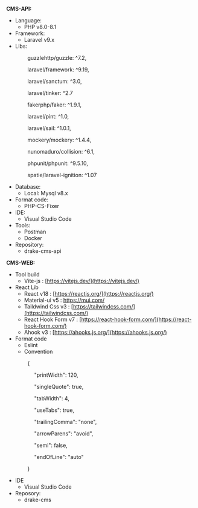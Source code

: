 **CMS-API:**

- Language:
  - PHP v8.0-8.1
- Framework:
  - Laravel v9.x
- Libs:

&ensp;&ensp;&ensp;&ensp;&ensp;&ensp;&ensp;&ensp;guzzlehttp/guzzle: ^7.2,

&ensp;&ensp;&ensp;&ensp;&ensp;&ensp;&ensp;&ensp;laravel/framework: ^9.19,

&ensp;&ensp;&ensp;&ensp;&ensp;&ensp;&ensp;&ensp;laravel/sanctum: ^3.0,

&ensp;&ensp;&ensp;&ensp;&ensp;&ensp;&ensp;&ensp;laravel/tinker: ^2.7

&ensp;&ensp;&ensp;&ensp;&ensp;&ensp;&ensp;&ensp;fakerphp/faker: ^1.9.1,

&ensp;&ensp;&ensp;&ensp;&ensp;&ensp;&ensp;&ensp;laravel/pint: ^1.0,

&ensp;&ensp;&ensp;&ensp;&ensp;&ensp;&ensp;&ensp;laravel/sail: ^1.0.1,

&ensp;&ensp;&ensp;&ensp;&ensp;&ensp;&ensp;&ensp;mockery/mockery: ^1.4.4,

&ensp;&ensp;&ensp;&ensp;&ensp;&ensp;&ensp;&ensp;nunomaduro/collision: ^6.1,

&ensp;&ensp;&ensp;&ensp;&ensp;&ensp;&ensp;&ensp;phpunit/phpunit: ^9.5.10,

&ensp;&ensp;&ensp;&ensp;&ensp;&ensp;&ensp;&ensp;spatie/laravel-ignition: ^1.07

- Database:
  - Local: Mysql v8.x
- Format code:
  - PHP-CS-Fixer
- IDE:
  - Visual Studio Code
- Tools:
  - Postman
  - Docker
- Repository:
  - drake-cms-api

**CMS-WEB:**

- Tool build
  - Vite-js : [https://vitejs.dev/](https://vitejs.dev/)
- React Lib
  - React v18 : [https://reactjs.org/](https://reactjs.org/)
  - Material-ui v5 : https://mui.com/
  - Taildwind Css v3 : [https://tailwindcss.com/](https://tailwindcss.com/)
  - React Hook Form v7 : [https://react-hook-form.com/](https://react-hook-form.com/)
  - Ahook v3 : [https://ahooks.js.org/](https://ahooks.js.org/)
- Format code
  - Eslint
  - Convention

&ensp;&ensp;&ensp;&ensp;&ensp;&ensp;&ensp;&ensp;{

&ensp;&ensp;&ensp;&ensp;&ensp;&ensp;&ensp;&ensp;&ensp;&ensp; "printWidth": 120,

&ensp;&ensp;&ensp;&ensp;&ensp;&ensp;&ensp;&ensp;&ensp;&ensp; "singleQuote": true,

&ensp;&ensp;&ensp;&ensp;&ensp;&ensp;&ensp;&ensp;&ensp;&ensp; "tabWidth": 4,

&ensp;&ensp;&ensp;&ensp;&ensp;&ensp;&ensp;&ensp;&ensp;&ensp; "useTabs": true,

&ensp;&ensp;&ensp;&ensp;&ensp;&ensp;&ensp;&ensp;&ensp;&ensp; "trailingComma": "none",

&ensp;&ensp;&ensp;&ensp;&ensp;&ensp;&ensp;&ensp;&ensp;&ensp; "arrowParens": "avoid",

&ensp;&ensp;&ensp;&ensp;&ensp;&ensp;&ensp;&ensp;&ensp;&ensp; "semi": false,

&ensp;&ensp;&ensp;&ensp;&ensp;&ensp;&ensp;&ensp;&ensp;&ensp; "endOfLine": "auto"

&ensp;&ensp;&ensp;&ensp;&ensp;&ensp;&ensp;&ensp;}

- IDE
  - Visual Studio Code
- Reposory:
  - drake-cms
